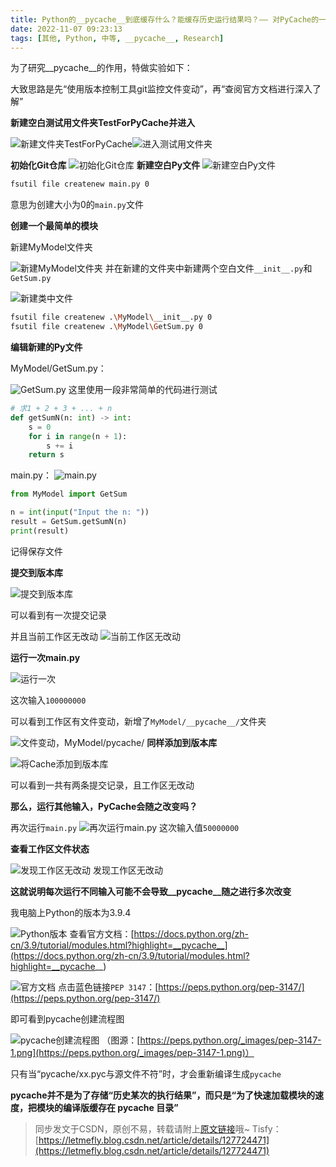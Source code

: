 ```yaml
---
title: Python的__pycache__到底缓存什么？能缓存历史运行结果吗？—— 对PyCache的一点研究
date: 2022-11-07 09:23:13
tags: [其他, Python, 中等, __pycache__, Research]
---
```


为了研究__pycache__的作用，特做实验如下：

大致思路是先“使用版本控制工具git监控文件变动”，再“查阅官方文档进行深入了解”

**新建空白测试用文件夹TestForPyCache并进入**

![新建文件夹TestForPyCache](https://img-blog.csdnimg.cn/4169ac9af5ba48abbddc7974741472f2.png)![进入测试用文件夹](https://img-blog.csdnimg.cn/3a997d70d29948a79e2f0086108c707f.png)

**初始化Git仓库**
![初始化Git仓库](https://img-blog.csdnimg.cn/dcced958c5fc4f2c80fa9d615919c85d.png)
**新建空白Py文件**
![新建空白Py文件](https://img-blog.csdnimg.cn/99482b978a784ace980b051538887ea5.png)

```bash
fsutil file createnew main.py 0
```

意思为创建大小为0的```main.py```文件

**创建一个最简单的模块**

新建MyModel文件夹

![新建MyModel文件夹](https://img-blog.csdnimg.cn/b7e0ef89d40e4c5dbea8f626cdbbc295.png)
并在新建的文件夹中新建两个空白文件```__init__.py```和```GetSum.py```

![新建类中文件](https://img-blog.csdnimg.cn/81f5acb778964ebda2da52d442d43928.png)

```bash
fsutil file createnew .\MyModel\__init__.py 0
fsutil file createnew .\MyModel\GetSum.py 0
```

**编辑新建的Py文件**

MyModel/GetSum.py：

![GetSum.py](https://img-blog.csdnimg.cn/2e97c7230b0f41989ed1c8e31412b2ff.png)
这里使用一段非常简单的代码进行测试

```python
# 求1 + 2 + 3 + ... + n
def getSumN(n: int) -> int:
    s = 0
    for i in range(n + 1):
        s += i
    return s
```

main.py：
![main.py](https://img-blog.csdnimg.cn/89e44579e76e4d45ab67e1744601b26b.png)
```python
from MyModel import GetSum

n = int(input("Input the n: "))
result = GetSum.getSumN(n)
print(result)
```

记得保存文件

**提交到版本库**

![提交到版本库](https://img-blog.csdnimg.cn/d63fe54698254eb5a5a51c0ecf8629a3.png)

可以看到有一次提交记录

并且当前工作区无改动
![当前工作区无改动](https://img-blog.csdnimg.cn/132df6921de64b45b3118b8d1896fab7.png)

**运行一次main.py**


![运行一次](https://img-blog.csdnimg.cn/c490775fdfec48afb0403a2e4a2759f9.png)

这次输入```100000000```

可以看到工作区有文件变动，新增了```MyModel/__pycache__/```文件夹

![文件变动，MyModel/__pycache__/](https://img-blog.csdnimg.cn/d97a5af15dd44ef69d5a7be1e5c197c3.png)
**同样添加到版本库**

![将Cache添加到版本库](https://img-blog.csdnimg.cn/5c52fb641dd44fbf902d298753b92cd0.png)

可以看到一共有两条提交记录，且工作区无改动

**那么，运行其他输入，PyCache会随之改变吗？**

再次运行```main.py```
![再次运行main.py](https://img-blog.csdnimg.cn/690a97083a964a82802ef96cb2abd3c0.png)
这次输入值```50000000```

**查看工作区文件状态**

![发现工作区无改动](https://img-blog.csdnimg.cn/6dc111f054224ed5b0bec9edf1ce1aac.png)
发现工作区无改动

**这就说明每次运行不同输入可能不会导致__pycache__随之进行多次改变**

我电脑上Python的版本为3.9.4

![Python版本](https://img-blog.csdnimg.cn/f51862280523486683f13791133f8260.png)
查看官方文档：[https://docs.python.org/zh-cn/3.9/tutorial/modules.html?highlight=__pycache__](https://docs.python.org/zh-cn/3.9/tutorial/modules.html?highlight=__pycache__)

![官方文档](https://img-blog.csdnimg.cn/22923d72a1a94e57b53ab51661da0bc3.png)
点击蓝色链接```PEP 3147```：[https://peps.python.org/pep-3147/](https://peps.python.org/pep-3147/)

即可看到pycache创建流程图

![pycache创建流程图](https://img-blog.csdnimg.cn/25737ed5801d4ce696519775e4f3587e.png)
（图源：[https://peps.python.org/_images/pep-3147-1.png](https://peps.python.org/_images/pep-3147-1.png)）

只有当“pycache/xx.pyc与源文件不符”时，才会重新编译生成```pycache```

**pycache并不是为了存储“历史某次的执行结果”，而只是“为了快速加载模块的速度，把模块的编译版缓存在 __pycache__ 目录”**

> 同步发文于CSDN，原创不易，转载请附上[原文链接](https://leetcode.letmefly.xyz/2022/11/07/Other-Python-ResearchForPycache/)哦~
> Tisfy：[https://letmefly.blog.csdn.net/article/details/127724471](https://letmefly.blog.csdn.net/article/details/127724471)
